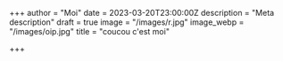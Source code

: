 +++
author = "Moi"
date = 2023-03-20T23:00:00Z
description = "Meta description"
draft = true
image = "/images/r.jpg"
image_webp = "/images/oip.jpg"
title = "coucou c'est moi"

+++
